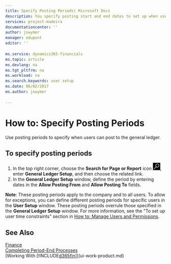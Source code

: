 ```yaml
---
title: Specify Posting Periods| Microsoft Docs
description: You specify posting start and end dates to set up when users can post to the general ledger.
services: project-madeira
documentationcenter: ''
author: jswymer
manager: edupont
editor: ''

ms.service: dynamics365-financials
ms.topic: article
ms.devlang: na
ms.tgt_pltfrm: na
ms.workload: na
ms.search.keywords: user setup
ms.date: 06/02/2017
ms.author: jswymer

---
```

# How to: Specify Posting Periods
Use posting periods to specify when users can post to the general ledger.  

## To specify posting periods
1. In the top right corner, choose the **Search for Page or Report** icon ![Search for Page or Report](media/ui-search/search_small.png "Search for Page or Report icon"), enter **General Ledger Setup**, and then choose the related link.  
2. In the **General Ledger Setup** window, define the period by entering dates in the **Allow Posting From** and **Allow Posting To** fields.  

**Note**: These posting periods apply to the company and to all users. To allow for exceptions, you can define different posting periods for specific users in the **User Setup** window. These posting periods overrule those specified in the **General Ledger Setup** window. For more information, see the "To set up user time constraints" section in [How to: Manage Users and Permissions](ui-how-users-permissions.md).

## See Also
[Finance](finance.md)  
[Completing Period-End Processes](year-how-complete-period-end-processes.md)  
[Working With [!INCLUDE[d365fin](includes/d365fin_md.md)]](ui-work-product.md)
